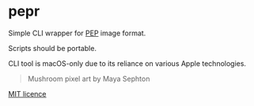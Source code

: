# pepr

Simple CLI wrapper for [PEP](https://github.com/ENDESGA/PEP) image format.

Scripts should be portable.

CLI tool is macOS-only due to its reliance on various Apple technologies.

> Mushroom pixel art by Maya Sephton

[MIT licence](LICENSE)
